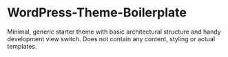 # WordPress-Theme-Boilerplate
Minimal, generic starter theme with basic architectural structure and handy development view switch. Does not contain any content, styling or actual templates.
